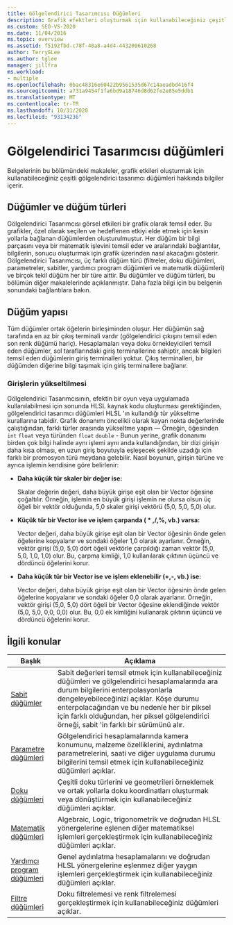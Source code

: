 ```yaml
---
title: Gölgelendirici Tasarımcısı Düğümleri
description: Grafik efektleri oluşturmak için kullanabileceğiniz çeşitli gölgelendirici tasarımcı düğümleri hakkında bilgi edinmek için belgelerinin bu bölümündeki makaleleri kullanın.
ms.custom: SEO-VS-2020
ms.date: 11/04/2016
ms.topic: overview
ms.assetid: f5192fbd-c78f-40a8-a4d4-443209610268
author: TerryGLee
ms.author: tglee
manager: jillfra
ms.workload:
- multiple
ms.openlocfilehash: 0bac48316e60422b9561535d67c14aeadbd416f4
ms.sourcegitcommit: a731a9454f1fa6bd9a18746d8d62fe2e85e5ddb1
ms.translationtype: MT
ms.contentlocale: tr-TR
ms.lasthandoff: 10/31/2020
ms.locfileid: "93134236"
---
```

# <a name="shader-designer-nodes"></a>Gölgelendirici Tasarımcısı düğümleri
Belgelerinin bu bölümündeki makaleler, grafik etkileri oluşturmak için kullanabileceğiniz çeşitli gölgelendirici tasarımcı düğümleri hakkında bilgiler içerir.

## <a name="nodes-and-node-types"></a>Düğümler ve düğüm türleri
Gölgelendirici Tasarımcısı görsel etkileri bir grafik olarak temsil eder. Bu grafikler, özel olarak seçilen ve hedeflenen etkiyi elde etmek için kesin yollarla bağlanan düğümlerden oluşturulmuştur. Her düğüm bir bilgi parçasını veya bir matematik işlevini temsil eder ve aralarındaki bağlantılar, bilgilerin, sonucu oluşturmak için grafik üzerinden nasıl akacağını gösterir. Gölgelendirici Tasarımcısı, üç farklı düğüm türü (filtreler, doku düğümleri, parametreler, sabitler, yardımcı program düğümleri ve matematik düğümleri) ve birçok tekil düğüm her bir türe aittir. Bu düğümler ve düğüm türleri, bu bölümün diğer makalelerinde açıklanmıştır. Daha fazla bilgi için bu belgenin sonundaki bağlantılara bakın.

## <a name="node-structure"></a>Düğüm yapısı
Tüm düğümler ortak öğelerin birleşiminden oluşur. Her düğümün sağ tarafında en az bir çıkış terminali vardır (gölgelendirici çıkışını temsil eden son renk düğümü hariç). Hesaplamaları veya doku örnekleyicileri temsil eden düğümler, sol taraflarındaki giriş terminallerine sahiptir, ancak bilgileri temsil eden düğümlerin giriş terminalleri yoktur. Çıkış terminalleri, bir düğümden diğerine bilgi taşımak için giriş terminallere bağlanır.

### <a name="promotion-of-inputs"></a>Girişlerin yükseltilmesi
Gölgelendirici Tasarımcısının, efektin bir oyun veya uygulamada kullanılabilmesi için sonunda HLSL kaynak kodu oluşturması gerektiğinden, gölgelendirici tasarımcı düğümleri HLSL 'ın kullandığı tür yükseltme kurallarına tabidir. Grafik donanımı öncelikli olarak kayan nokta değerlerinde çalıştığından, farklı türler arasında yükseltme yapın — Örneğin, öğesinden `int` `float` veya türünden `float` `double` - Bunun yerine, grafik donanımı birden çok bilgi halinde aynı işlemi aynı anda kullandığından, bir dizi girişin daha kısa olması, en uzun giriş boyutuyla eşleşecek şekilde uzadığı için farklı bir promosyon türü meydana gelebilir. Nasıl boyunun, girişin türüne ve ayrıca işlemin kendisine göre belirlenir:

- **Daha küçük tür skaler bir değer ise:**

     Skalar değerin değeri, daha büyük girişe eşit olan bir Vector öğesine çoğaltılır. Örneğin, işlemin en büyük girişi işlemin ne olursa olsun üç öğeli bir vektör olduğunda, 5,0 skaler girişi vektörü (5,0, 5,0, 5,0) olur.

- **Küçük tür bir Vector ise ve işlem çarpanda ( \* ,/,%, vb.) varsa:**

     Vector değeri, daha büyük girişe eşit olan bir Vector öğesinin önde gelen öğelerine kopyalanır ve sondaki öğeler 1,0 olarak ayarlanır. Örneğin, vektör girişi (5,0, 5,0) dört öğeli vektörle çarpıldığı zaman vektör (5,0, 5,0, 1,0, 1,0) olur. Bu, çarpma kimliği, 1,0 kullanılarak çıktının üçüncü ve dördüncü öğelerini korur.

- **Daha küçük tür bir Vector ise ve işlem eklenebilir (+,-, vb.) ise:**

     Vector değeri, daha büyük girişe eşit olan bir Vector öğesinin önde gelen öğelerine kopyalanır ve sondaki öğeler 0,0 olarak ayarlanır. Örneğin, vektör girişi (5,0, 5,0) dört öğeli bir Vector öğesine eklendiğinde vektör (5,0, 5,0, 0,0, 0,0) olur. Bu, 0,0 ek kimliğini kullanarak çıktının üçüncü ve dördüncü öğelerini korur.

## <a name="related-topics"></a>İlgili konular

|Başlık|Açıklama|
|-----------|-----------------|
|[Sabit düğümler](../designers/constant-nodes.md)|Sabit değerleri temsil etmek için kullanabileceğiniz düğümleri ve gölgelendirici hesaplamalarında ara durum bilgilerini enterpolasyonlarla dengeleyebileceğinizi açıklar. Köşe durumu enterpolacağından ve bu nedenle her bir piksel için farklı olduğundan, her piksel gölgelendirici örneği, sabit 'in farklı bir sürümünü alır.|
|[Parametre düğümleri](../designers/parameter-nodes.md)|Gölgelendirici hesaplamalarında kamera konumunu, malzeme özelliklerini, aydınlatma parametrelerini, saati ve diğer uygulama durumu bilgilerini temsil etmek için kullanabileceğiniz düğümleri açıklar.|
|[Doku düğümleri](../designers/texture-nodes.md)|Çeşitli doku türlerini ve geometrileri örneklemek ve ortak yollarla doku koordinatları oluşturmak veya dönüştürmek için kullanabileceğiniz düğümleri açıklar.|
|[Matematik düğümleri](../designers/math-nodes.md)|Algebraic, Logic, trigonometrik ve doğrudan HLSL yönergelerine eşlenen diğer matematiksel işlemleri gerçekleştirmek için kullanabileceğiniz düğümleri açıklar.|
|[Yardımcı program düğümleri](../designers/utility-nodes.md)|Genel aydınlatma hesaplamalarını ve doğrudan HLSL yönergelerine eşlenmez diğer yaygın işlemleri gerçekleştirmek için kullanabileceğiniz düğümleri açıklar.|
|[Filtre düğümleri](../designers/filter-nodes.md)|Doku filtrelemesi ve renk filtrelemesi gerçekleştirmek için kullanabileceğiniz düğümleri açıklar.|
